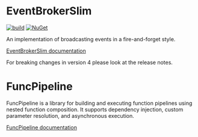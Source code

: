 # EventBrokerSlim  


[![build](https://github.com/petar-m/EventBrokerSlim/actions/workflows/build.yml/badge.svg)](https://github.com/petar-m/EventBrokerSlim/actions)
[![NuGet](https://img.shields.io/nuget/v/M.EventBrokerSlim.svg)](https://www.nuget.org/packages/M.EventBrokerSlim)    

An implementation of broadcasting events in a fire-and-forget style.  

[EventBrokerSlim documentation](EventBrokerSlim/ReadMe.md)

For breaking changes in version 4 please look at the release notes.

# FuncPipeline

FuncPipeline is a library for building and executing function pipelines using nested function composition. It supports dependency injection, custom parameter resolution, and asynchronous execution.

[FuncPipeline documentation](FuncPipeline/ReadMe.md)